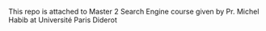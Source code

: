 This repo is attached to Master 2 Search Engine course given by Pr. Michel Habib at Université Paris Diderot
